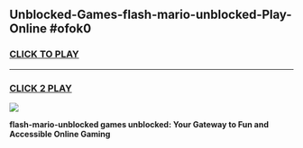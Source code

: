 
## Unblocked-Games-flash-mario-unblocked-Play-Online #ofok0
<h3>
<a href="https://news.freeplayer.one?title=flash-mario-unblocked&ref=3">CLICK TO PLAY</a></h3>
<hr>

<h3>
<a href="https://news.freeplayer.one?title=flash-mario-unblocked&ref=3">CLICK 2 PLAY</a>
  
</h3>

<a href="https://news.freeplayer.one?title=flash-mario-unblocked&ref=3"><img src="https://clearcache.store/games.png"></a>


**flash-mario-unblocked games unblocked: Your Gateway to Fun and Accessible Online Gaming**
